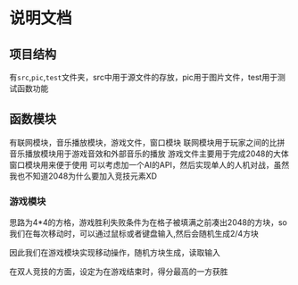 # 说明文档 
## 项目结构
有`src`,`pic`,`test`文件夹，src中用于源文件的存放，pic用于图片文件，test用于测试函数功能
## 函数模块
有联网模块，音乐播放模块，游戏文件，窗口模块
联网模块用于玩家之间的比拼
音乐播放模块用于游戏音效和外部音乐的播放
游戏文件主要用于完成2048的大体
窗口模块用来便于使用
可以考虑加一个AI的API，然后实现单人的人机对战，虽然我也不知道2048为什么要加入竞技元素XD

### 游戏模块
思路为4*4的方格，游戏胜利失败条件为在格子被填满之前凑出2048的方块，so 我们在每次移动时，可以通过鼠标或者键盘输入,然后会随机生成2/4方块

因此我们在游戏模块实现移动操作，随机方块生成，读取输入

在双人竞技的方面，设定为在游戏结束时，得分最高的一方获胜